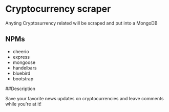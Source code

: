 # Cryptocurrency scraper
  
  
Anyting Cryptosurrency related will be scraped and put into a MongoDB

## NPMs

* cheerio
* express
* mongoose
* handelbars
* bluebird
* bootstrap

##Description

Save your favorite news updates on cryptocurrencies and leave comments while you're at it!
